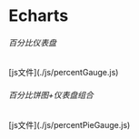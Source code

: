 # Echarts

<h6>百分比仪表盘</h6>
[js文件](./js/percentGauge.js)

<h6>百分比饼图+仪表盘组合</h6>
[js文件](./js/percentPieGauge.js)
